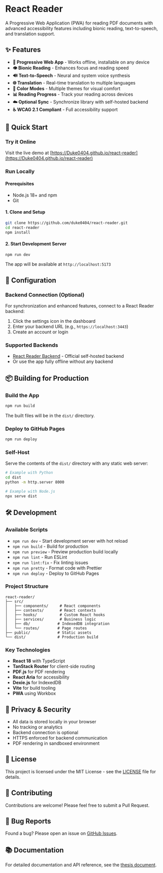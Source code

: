 # React Reader

A Progressive Web Application (PWA) for reading PDF documents with advanced accessibility features including bionic reading, text-to-speech, and translation support.

## ✨ Features

- **📱 Progressive Web App** - Works offline, installable on any device
- **👁️ Bionic Reading** - Enhances focus and reading speed
- **🔊 Text-to-Speech** - Neural and system voice synthesis
- **🌐 Translation** - Real-time translation to multiple languages
- **🎨 Color Modes** - Multiple themes for visual comfort
- **📊 Reading Progress** - Track your reading across devices
- **☁️ Optional Sync** - Synchronize library with self-hosted backend
- **♿ WCAG 2.1 Compliant** - Full accessibility support

## 🚀 Quick Start

### Try it Online
Visit the live demo at [https://Duke0404.github.io/react-reader](https://Duke0404.github.io/react-reader)

### Run Locally

#### Prerequisites
- Node.js 18+ and npm
- Git

#### 1. Clone and Setup
```bash
git clone https://github.com/duke0404/react-reader.git
cd react-reader
npm install
```

#### 2. Start Development Server
```bash
npm run dev
```

The app will be available at `http://localhost:5173`

## 🔧 Configuration

### Backend Connection (Optional)
For synchronization and enhanced features, connect to a React Reader backend:

1. Click the settings icon in the dashboard
2. Enter your backend URL (e.g., `https://localhost:3443`)
3. Create an account or login

### Supported Backends
- [React Reader Backend](https://github.com/duke0404/react-reader-backend) - Official self-hosted backend
- Or use the app fully offline without any backend

## 📦 Building for Production

### Build the App
```bash
npm run build
```
The built files will be in the `dist/` directory.

### Deploy to GitHub Pages
```bash
npm run deploy
```

### Self-Host
Serve the contents of the `dist/` directory with any static web server:

```bash
# Example with Python
cd dist
python -m http.server 8000

# Example with Node.js
npx serve dist
```

## 🛠️ Development

### Available Scripts
- `npm run dev` - Start development server with hot reload
- `npm run build` - Build for production
- `npm run preview` - Preview production build locally
- `npm run lint` - Run ESLint
- `npm run lint:fix` - Fix linting issues
- `npm run pretty` - Format code with Prettier
- `npm run deploy` - Deploy to GitHub Pages

### Project Structure
```
react-reader/
├── src/
│   ├── components/     # React components
│   ├── contexts/       # React contexts
│   ├── hooks/          # Custom React hooks
│   ├── services/       # Business logic
│   ├── db/            # IndexedDB integration
│   └── routes/        # Page routes
├── public/            # Static assets
└── dist/              # Production build
```

### Key Technologies
- **React 18** with TypeScript
- **TanStack Router** for client-side routing
- **PDF.js** for PDF rendering
- **React Aria** for accessibility
- **Dexie.js** for IndexedDB
- **Vite** for build tooling
- **PWA** using Workbox

## 🔐 Privacy & Security

- All data is stored locally in your browser
- No tracking or analytics
- Backend connection is optional
- HTTPS enforced for backend communication
- PDF rendering in sandboxed environment

## 📄 License

This project is licensed under the MIT License - see the [LICENSE](LICENSE) file for details.

## 🤝 Contributing

Contributions are welcome! Please feel free to submit a Pull Request.

## 🐛 Bug Reports

Found a bug? Please open an issue on [GitHub Issues](https://github.com/duke0404/react-reader/issues).

## 📚 Documentation

For detailed documentation and API reference, see the [thesis document](https://github.com/duke0404/react-reader/wiki).
